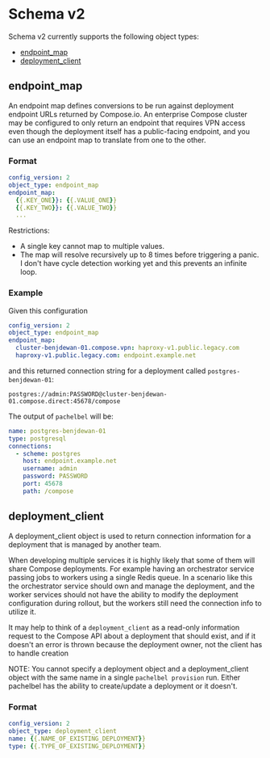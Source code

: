 # Schema v2

Schema v2 currently supports the following object types:
* [endpoint_map](#endpoint_map)
* [deployment_client](#deployment_client)

## endpoint_map

An endpoint map defines conversions to be run against deployment endpoint URLs returned by Compose.io. An enterprise Compose cluster may be configured to only return an endpoint that requires VPN access even though the deployment itself has a public-facing endpoint, and you can use an endpoint map to translate from one to the other.

### Format
```yaml
config_version: 2
object_type: endpoint_map
endpoint_map:
  {{.KEY_ONE}}: {{.VALUE_ONE}}
  {{.KEY_TWO}}: {{.VALUE_TWO}}
  ...
```

Restrictions:
* A single key cannot map to multiple values.
* The map will resolve recursively up to 8 times before triggering a panic. I don't have cycle detection working yet and this prevents an infinite loop.

### Example
Given this configuration
```yaml
config_version: 2
object_type: endpoint_map
endpoint_map:
  cluster-benjdewan-01.compose.vpn: haproxy-v1.public.legacy.com
  haproxy-v1.public.legacy.com: endpoint.example.net
```

and this returned connection string for a deployment called `postgres-benjdewan-01`:

```
postgres://admin:PASSWORD@cluster-benjdewan-01.compose.direct:45678/compose
```

The output of `pachelbel` will be:
```yaml
name: postgres-benjdewan-01
type: postgresql
connections:
  - scheme: postgres
    host: endpoint.example.net
    username: admin
    password: PASSWORD
    port: 45678
    path: /compose
```

## deployment_client

A deployment_client object is used to return connection information for a deployment that is managed by another team.

When developing multiple services it is highly likely that some of them will share Compose deployments. For example having an orchestrator service passing jobs to workers using a single Redis queue. In a scenario like this the orchestrator service should own and manage the deployment, and the worker services should not have the ability to modify the deployment configuration during rollout, but the workers still need the connection info to utilize it.

It may help to think of a `deployment_client` as a read-only information request to the Compose API about a deployment that should exist, and if it doesn't an error is thrown because the deployment owner, not the client has to handle creation

NOTE: You cannot specify a deployment object and a deployment_client object with the same name in a single `pachelbel provision` run. Either pachelbel has the ability to create/update a deployment or it doesn't.

### Format
```yaml
config_version: 2
object_type: deployment_client
name: {{.NAME_OF_EXISTING_DEPLOYMENT}}
type: {{.TYPE_OF_EXISTING_DEPLOYMENT}}
```

